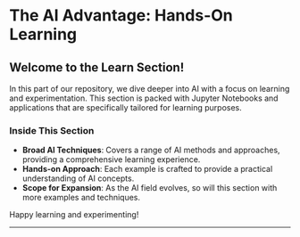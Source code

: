 # The AI Advantage: Hands-On Learning

## Welcome to the Learn Section!

In this part of our repository, we dive deeper into AI with a focus on learning and experimentation. This section is packed with Jupyter Notebooks and applications that are specifically tailored for learning purposes. 

### Inside This Section

- **Broad AI Techniques**: Covers a range of AI methods and approaches, providing a comprehensive learning experience.
- **Hands-on Approach**: Each example is crafted to provide a practical understanding of AI concepts.
- **Scope for Expansion**: As the AI field evolves, so will this section with more examples and techniques.

Happy learning and experimenting!

---

